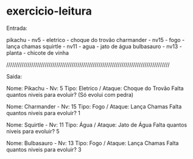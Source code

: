 # exercicio-leitura

Entrada:

pikachu - nv5 - eletrico - choque do trovão
charmander - nv15 - fogo - lança chamas
squirtle - nv11 - agua - jato de água
bulbasauro - nv13 - planta - chicote de vinha

/////////////////////////////////////////////////////////////////////////////////////

Saida:

Nome: Pikachu - Nv: 5
Tipo: Eletrico / Ataque: Choque do Trovão
Falta quantos niveis para evoluir? (Só evolui com pedra)

Nome: Charmander - Nv: 15
Tipo: Fogo / Ataque: Lança Chamas
Falta quantos niveis para evoluir? 1

Nome: Squirtle - Nv: 11
Tipo: Água / Ataque: Jato de Água
Falta quantos niveis para evoluir? 5

Nome: Bulbasauro - Nv: 13
Tipo: Fogo / Ataque: Lança Chamas
Falta quantos niveis para evoluir? 3